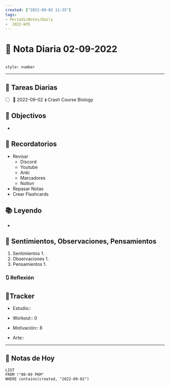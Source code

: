 ```yaml
---
created: ["2022-09-02 11:35"]
tags:
- PeriodicNotes/Daily
-  2022-W35
---
```


# 📅 Nota Diaria  02-09-2022
```toc

style: number

```

---
## 🔷 Tareas Diarias
- [ ] 📅 2022-09-02 ⏫ Crash Course Biology

## 🎯 Objectivos
- 
## 📕 Recordatorios
- Revisar
	- Discord
	- Youtube
	- Anki
	- Marcadores
	- Notion
- Repasar Notas
- Crear Flashcards

## 📚 Leyendo
- 
## 💬 Sentimientos, Observaciones, Pensamientos 
1. Sentimientos
	1. 
2. Observaciones
	1. 
3. Pensamientos
	1. 
### 🔃 Reflexión

## 🔷Tracker

- Estudio::

- Workout:: 0

- Motivación:: 8

- Arte::
---

## 📅 Notas de Hoy
```dataview
LIST 
FROM !"00-09 PKM" 
WHERE contains(created, "2022-09-02")
```